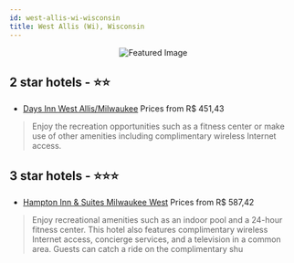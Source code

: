 ```yaml
---
id: west-allis-wi-wisconsin
title: West Allis (Wi), Wisconsin
---
```


<center><img src="https://i.travelapi.com/hotels/1000000/20000/15100/15085/4392085a_z.jpg" alt="Featured Image" /></center>


##  2 star hotels - ⭐️⭐️

-    [Days Inn West Allis/Milwaukee](https://us.hurb.com/hotels/west-allis-wi/days-inn-west-allis-milwaukee-JNP-JP088960?cmp=18055) Prices from R$ 451,43
   > Enjoy the recreation opportunities such as a fitness center or make use of other amenities including complimentary wireless Internet access.

##  3 star hotels - ⭐️⭐️⭐️

-    [Hampton Inn & Suites Milwaukee West](https://us.hurb.com/hotels/west-allis-wi/hampton-inn-suites-milwaukee-west-JNP-JP954681?cmp=18055) Prices from R$ 587,42
   > Enjoy recreational amenities such as an indoor pool and a 24-hour fitness center. This hotel also features complimentary wireless Internet access, concierge services, and a television in a common area. Guests can catch a ride on the complimentary shu
